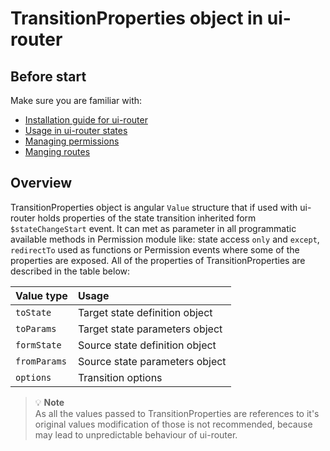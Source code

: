 TransitionProperties object in ui-router
============================

Before start
----------------------------

Make sure you are familiar with:
- [Installation guide for ui-router](https://github.com/Narzerus/angular-permission/blob/development/docs/ui-router/1-installation.md)
- [Usage in ui-router states](https://github.com/Narzerus/angular-permission/blob/development/docs/ui-router/2-usage-in-states.md)
- [Managing permissions](https://github.com/Narzerus/angular-permission/blob/development/docs/1-manging-permissions.md)   
- [Manging routes](https://github.com/Narzerus/angular-permission/blob/development/docs/2-manging-roles.md)   

Overview
----------------------------

TransitionProperties object is angular `Value` structure that if used with ui-router holds properties of the state transition inherited form `$stateChangeStart` event. It can met as parameter in all programmatic available methods in Permission module like: state access `only` and `except`, `redirectTo` used as functions or Permission events where some of the properties are exposed. All of the properties of TransitionProperties are described in the table below:

| Value type    |  Usage                         | 
| :------------ | :----------------------------- |
| `toState`     | Target state definition object |
| `toParams`    | Target state parameters object |
| `formState`   | Source state definition object |
| `fromParams`  | Source state parameters object | 
| `options`     | Transition options             | 


> :bulb: **Note**   
> As all the values passed to TransitionProperties are references to it's original values modification of those is not recommended, because may lead to unpredictable behaviour of ui-router. 